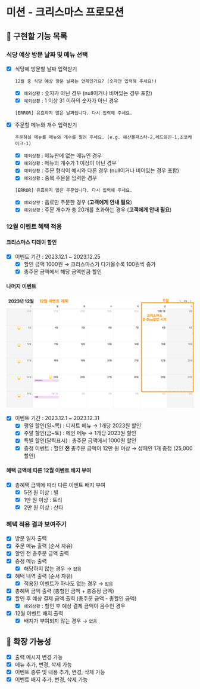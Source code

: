 # 미션 - 크리스마스 프로모션

## 🚀 구현할 기능 목록

### 식당 예상 방문 날짜 및 메뉴 선택
- [x] 식당에 방문할 날짜 입력받기
    ```
    12월 중 식당 예상 방문 날짜는 언제인가요? (숫자만 입력해 주세요!)
    ```
    - [x] `예외상황` : 숫자가 아닌 경우 (null이거나 비어있는 경우 포함)
    - [x] `예외상황` : 1 이상 31 이하의 숫자가 아닌 경우
    ```
    [ERROR] 유효하지 않은 날짜입니다. 다시 입력해 주세요.
    ```
- [x] 주문할 메뉴와 개수 입력받기
    ```
    주문하실 메뉴를 메뉴와 개수를 알려 주세요. (e.g. 해산물파스타-2,레드와인-1,초코케이크-1)
    ```
    - [x] `예외상황` : 메뉴판에 없는 메뉴인 경우
    - [x] `예외상황` : 메뉴의 개수가 1 이상이 아닌 경우
    - [x] `예외상황` : 주문 형식이 예시와 다른 경우 (null이거나 비어있는 경우 포함)
    - [x] `예외상황` : 중복 주문을 입력한 경우
    ```
    [ERROR] 유효하지 않은 주문입니다. 다시 입력해 주세요.
    ```
    - [x] `예외상황` : 음료만 주문한 경우 (**고객에게 안내 필요**)
    - [x] `예외상황` : 주문 개수가 총 20개를 초과하는 경우 (**고객에게 안내 필요**)

### 12월 이벤트 혜택 적용

#### 크리스마스 디데이 할인
- [x] 이벤트 기간 : 2023.12.1 ~ 2023.12.25
    - [x] 할인 금액 1000원 → 크리스마스가 다가올수록 100원씩 증가
    - [x] 총주문 금액에서 해당 금액만큼 할인

#### 나머지 이벤트
![](../image.png)
- [x] 이벤트 기간 : 2023.12.1 ~ 2023.12.31
    - [x] 평일 할인(일~목) : 디저트 메뉴 → 1개당 2023원 할인
    - [x] 주말 할인(금~토) : 메인 메뉴 → 1개당 2023원 할인
    - [x] 특별 할인(달력표시) : 총주문 금액에서 1000원 할인
    - [x] 증정 이벤트 : 할인 **전** 총주문 금액이 12만 원 이상 → 샴페인 1개 증정 (25,000 할인)

#### 혜택 금액에 따른 12월 이벤트 배지 부여
- [x] 총혜택 금액에 따라 다른 이벤트 배지 부여
    - [x] 5천 원 이상 : 별
    - [x] 1만 원 이상 : 트리
    - [x] 2만 원 이상 : 산타

### 혜택 적용 결과 보여주기
- [x] 방문 일자 출력
- [x] 주문 메뉴 출력 (순서 자유)
- [x] 할인 전 총주문 금액 출력
- [x] 증정 메뉴 출력
    - [x] 해당하지 않는 경우 → `없음`
- [x] 혜택 내역 출력 (순서 자유)
    - [x] 적용된 이벤트가 하나도 없는 경우 → `없음`
- [x] 총혜택 금액 출력 (총할인 금액 + 총증정 금액)
- [x] 할인 후 예상 결제 금액 출력 (총주문 금액 - 총할인 금액)
    - [x] `예외상황` : 할인 후 예상 결제 금액이 음수인 경우
- [x] 12월 이벤트 배지 출력
    - [x] 배지가 부여되지 않는 경우 → `없음`

## 🧠 확장 가능성
- [x] 출력 메시지 변경 가능
- [x] 메뉴 추가, 변경, 삭제 가능
- [x] 이벤트 종류 및 내용 추가, 변경, 삭제 가능
- [x] 이벤트 배지 추가, 변경, 삭제 가능